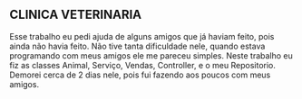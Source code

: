 ## CLINICA VETERINARIA

Esse trabalho eu pedi ajuda de alguns amigos que já haviam feito, pois ainda não havia feito. Não tive tanta dificuldade nele, quando estava programando com meus amigos ele me pareceu simples.
Neste trabalho eu fiz as classes Animal, Serviço, Vendas, Controller, e o meu Repositorio.
Demorei cerca de 2 dias nele, pois fui fazendo aos poucos com meus amigos.

